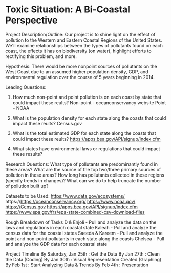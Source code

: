 # Toxic Situation: A Bi-Coastal Perspective

Project Description/Outline: Our project is to shine light on the effect of pollution to the Western and Eastern Coastal Regions of the United States. We'll examine relationships between the types of pollutants found on each coast, the effects it has on biodiversity (on water), highlight efforts to rectifying this problem, and more.

Hypothesis:
There would be more nonpoint sources of pollutants on the West Coast due to an assumed higher population density, GDP, and environmental regulation over the course of 5 years beginning in 2014.

Leading Questions:
1.  How much non-point and point pollution is on each coast by state that could impact these reults?
	Non-point - oceanconservancy website
	Point - NOAA

2.  What is the population density for each state along the coasts that could impact these reults?
	Census.gov

3.  What is the total estimated GDP for each state along the coasts that could impact these reults?
	https://apps.bea.gov/API/signup/index.cfm

4.  What states have environmental laws or regulations that could impact these results?


Research Questions: What type of pollutants are predominantly found in these areas? What are the source of the top two/three primary sources of pollution in these areas? How long has pollutants collected in these regions (specify trends in changes)? What can we do to help truncate the number of pollution built up?

Datasets to be Used: 
https://www.data.gov/ecosystems/
https://https://oceanconservancy.org/
https://www.noaa.gov/
https://Census.gov
https://apps.bea.gov/API/signup/index.cfm
https://www.epa.gov/frs/epa-state-combined-csv-download-files


Rough Breakdown of Tasks
D  & Enjoli - Pull and analyze the data on the laws and regulations in each coastal state
Kaleah - Pull and analyze the census data for the coastal states
Saeeda & Kareem - Pull and analyze the point and non-point pollutants in each state along the coasts
Chelsea - Pull and analyze the GDP data for each coastal state

Project Timeline
By Saturday, Jan 25th : Get the Data
By Jan 27th : Clean the Data (Coding)
By Jan 30th : Visual Representation Created (Graphing)
By Feb 1st : Start Analyzing Data & Trends
By Feb 4th : Presentation


